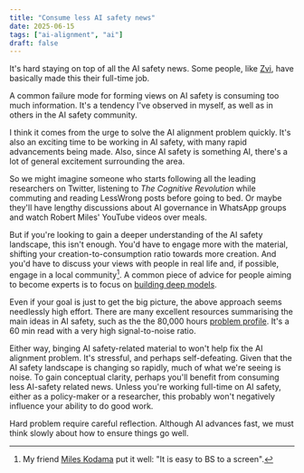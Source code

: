 ```yaml
---
title: "Consume less AI safety news"
date: 2025-06-15
tags: ["ai-alignment", "ai"]
draft: false
---
```


It's hard staying on top of all the AI safety news. Some people, like [Zvi](https://thezvi.wordpress.com/about/), have basically made this their full-time job.

A common failure mode for forming views on AI safety is consuming too much information. It's a tendency I've observed in myself, as well as in others in the AI safety community.

I think it comes from the urge to solve the AI alignment problem quickly. It's also an exciting time to be working in AI safety, with many rapid advancements being made. Also, since AI safety is something AI, there's a lot of general excitement surrounding the area.

So we might imagine someone who starts following all the leading researchers on Twitter, listening to *The Cognitive Revolution* while commuting and reading LessWrong posts before going to bed. Or maybe they'll have lengthy discussions about AI governance in WhatsApp groups and watch Robert Miles' YouTube videos over meals.

But if you're looking to gain a deeper understanding of the AI safety landscape, this isn't enough. You'd have to engage more with the material, shifting your creation-to-consumption ratio towards more creation. And you'd have to discuss your views with people in real life and, if possible, engage in a local community[^1]. A common piece of advice for people aiming to become experts is to focus on [building deep models](https://forum.effectivealtruism.org/posts/ckj6Moau9qpYArHWc/want-to-be-an-expert-build-deep-models).

Even if your goal is just to get the big picture, the above approach seems needlessly high effort. There are many excellent resources summarising the main ideas in AI safety, such as the the 80,000 hours [problem profile](https://80000hours.org/problem-profiles/risks-from-power-seeking-ai/). It's a 60 min read with a very high signal-to-noise ratio.

Either way, binging AI safety-related material to won't help fix the AI alignment problem. It's stressful, and perhaps self-defeating. Given that the AI safety landscape is changing so rapidly, much of what we're seeing is noise. To gain conceptual clarity, perhaps you'll benefit from consuming less AI-safety related news. Unless you're working full-time on AI safety, either as a policy-maker or a researcher, this probably won't negatively influence your ability to do good work.

Hard problem require careful reflection. Although AI advances fast, we must think slowly about how to ensure things go well.

[^1]: My friend [Miles Kodama](https://mkodama.org/) put it well: "It is easy to BS to a screen".
